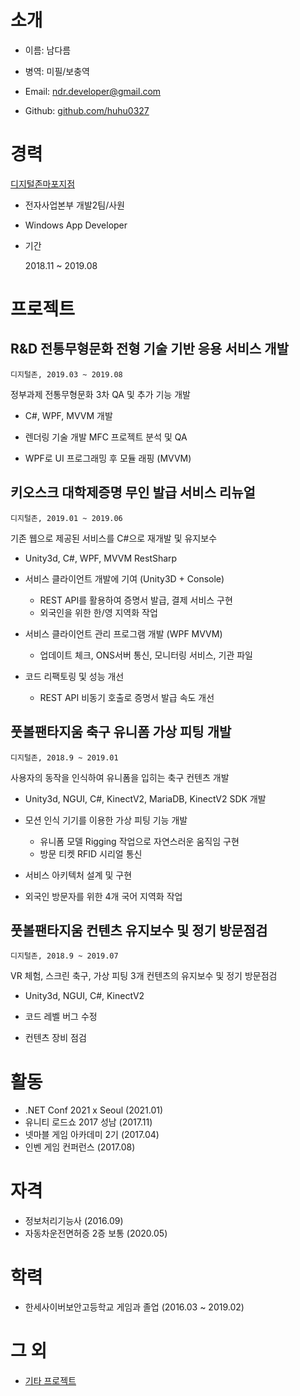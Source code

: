 # 소개

- 이름: 남다름

- 병역: 미필/보충역

- Email: ndr.developer@gmail.com

- Github: [github.com/huhu0327](https://github.com/huhu0327)

# 경력

[디지털존마포지점](http://doculink.co.kr)

- 전자사업본부 개발2팀/사원
- Windows App Developer
- 기간

  2018.11 ~ 2019.08

# 프로젝트

## R&D 전통무형문화 전형 기술 기반 응용 서비스 개발

`디지털존, 2019.03 ~ 2019.08`

정부과제 전통무형문화 3차 QA 및 추가 기능 개발

- C#, WPF, MVVM 개발

- 렌더링 기술 개발 MFC 프로젝트 분석 및 QA
- WPF로 UI 프로그래밍 후 모듈 래핑 (MVVM)

## 키오스크 대학제증명 무인 발급 서비스 리뉴얼

`디지털존, 2019.01 ~ 2019.06`

기존 웹으로 제공된 서비스를 C#으로 재개발 및 유지보수

- Unity3d, C#, WPF, MVVM RestSharp

- 서비스 클라이언트 개발에 기여 (Unity3D + Console)

  - REST API를 활용하여 증명서 발급, 결제 서비스 구현
  - 외국인을 위한 한/영 지역화 작업

- 서비스 클라이언트 관리 프로그램 개발 (WPF MVVM)

  - 업데이트 체크, ONS서버 통신, 모니터링 서비스, 기관 파일

- 코드 리팩토링 및 성능 개선
  - REST API 비동기 호출로 증명서 발급 속도 개선

## 풋볼팬타지움 축구 유니폼 가상 피팅 개발

`디지털존, 2018.9 ~ 2019.01`

사용자의 동작을 인식하여 유니폼을 입히는 축구 컨텐츠 개발

- Unity3d, NGUI, C#, KinectV2, MariaDB, KinectV2 SDK 개발

- 모션 인식 기기를 이용한 가상 피팅 기능 개발

  - 유니폼 모델 Rigging 작업으로 자연스러운 움직임 구현
  - 방문 티켓 RFID 시리얼 통신

- 서비스 아키텍처 설계 및 구현
- 외국인 방문자를 위한 4개 국어 지역화 작업

## 풋볼팬타지움 컨텐츠 유지보수 및 정기 방문점검

`디지털존, 2018.9 ~ 2019.07`

VR 체험, 스크린 축구, 가상 피팅 3개 컨텐츠의 유지보수 및 정기 방문점검

- Unity3d, NGUI, C#, KinectV2

- 코드 레벨 버그 수정
- 컨텐츠 장비 점검

# 활동

- .NET Conf 2021 x Seoul (2021.01)
- 유니티 로드쇼 2017 성남 (2017.11)
- 넷마블 게임 아카데미 2기 (2017.04)
- 인벤 게임 컨퍼런스 (2017.08)

# 자격

- 정보처리기능사 (2016.09)
- 자동차운전면허증 2증 보통 (2020.05)

# 학력

<!-- - 방송통신대학교 컴퓨터과학과 3학년 편입 (2020.03 ~) -->
<!-- - 국가평생교육진흥원 컴퓨터공학 (2019.03 ~ 2020.12) -->
- 한세사이버보안고등학교 게임과 졸업 (2016.03 ~ 2019.02)

# 그 외

- [기타 프로젝트](https://github.com/huhu0327/etc-projects)

<!--

**손패찐**

> 고등학생 시절, 동아리발표대회에 참가하여 최우수상을 수상한 게임입니다.
> 하스스톤 캐릭터를 소재로 한 캐쥬얼 게임 ( 앵그리버드 방식)이며, NGUI로 UI를 구성하였고 포물선은 ITween을 이용하여 표현하였습니다. 파티클 시스템에 집중을 가장 많이 하였습니다.

- 3인 ( 개발 100% 담당 )
- 기간 : 2017.11 (총 3주)
- 개발 기술 : Unity3d, NGUI, C#/.NET, ITween

<div>
<img Height="200" src="https://user-images.githubusercontent.com/28612967/75357736-31906580-58f5-11ea-866c-68c933d710af.png">
<img Height="200" src="https://user-images.githubusercontent.com/28612967/75357740-32c19280-58f5-11ea-9c86-79ec0343109d.png">
</div>

---

**CaveMeal**

> 넷마블게임아카데미 2기에 참가하여 만든 2D RPG 게임입니다. 요리사가 몬스터를 죽이면서 요리 재료를 수집하여 조합하며 성장해나가는 방식입니다.
>
> ObjectPooling 기법을 사용하여 몹을 관리하였으며, 최적화를 중점으로 개발하였습니다.

- 4인 ( 개발 100% 담당 )
- 기간 : 2017.05 ~ 2018.01 (총 9개월)
- 개발 기술 : Unity3d, NGUI, C#/.NET

<div>
<img Height="200" src="https://user-images.githubusercontent.com/28612967/75356824-cbefa980-58f3-11ea-9054-d27fca1dfe52.png">
<img Height="200" src="https://user-images.githubusercontent.com/28612967/75356833-ce520380-58f3-11ea-9847-6e0f42b8e50b.png">
</div> -->
